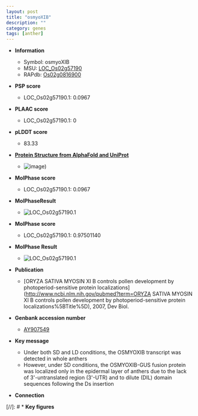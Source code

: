 ```yaml
---
layout: post
title: "osmyoXIB"
description: ""
category: genes
tags: [anther]
---
```


* **Information**  
    + Symbol: osmyoXIB  
    + MSU: [LOC_Os02g57190](http://rice.plantbiology.msu.edu/cgi-bin/ORF_infopage.cgi?orf=LOC_Os02g57190)  
    + RAPdb: [Os02g0816900](http://rapdb.dna.affrc.go.jp/viewer/gbrowse_details/irgsp1?name=Os02g0816900)  

* **PSP score**  
    + LOC_Os02g57190.1: 0.0967 

* **PLAAC score**  
    + LOC_Os02g57190.1: 0 

* **pLDDT score**
    + 83.33

* **[Protein Structure from AlphaFold and UniProt](https://www.uniprot.org/uniprotkb/Q0E0J7/entry#structure)**
    + ![image](https://ricepsp.github.io/images/Q0/AF-Q0E0J7-F1.png))

* **MolPhase score**
    + LOC_Os02g57190.1: 0.0967

* **MolPhaseResult**
    + ![LOC_Os02g57190.1](https://ricepsp.github.io/pictures/LOC_Os02g/LOC_Os02g57190.1.png)

* **MolPhase score**
    + LOC_Os02g57190.1: 0.97501140

* **MolPhase Result**
    + ![LOC_Os02g57190.1](https://304243504.github.io/Pictures/LOC_Os02g/LOC_Os02g57190.1.png)

* **Publication**  
    + [ORYZA SATIVA MYOSIN XI B controls pollen development by photoperiod-sensitive protein localizations](http://www.ncbi.nlm.nih.gov/pubmed?term=ORYZA SATIVA MYOSIN XI B controls pollen development by photoperiod-sensitive protein localizations%5BTitle%5D), 2007, Dev Biol.

* **Genbank accession number**  
    + [AY907549](http://www.ncbi.nlm.nih.gov/nuccore/AY907549)

* **Key message**  
    + Under both SD and LD conditions, the OSMYOXIB transcript was detected in whole anthers
    + However, under SD conditions, the OSMYOXIB-GUS fusion protein was localized only in the epidermal layer of anthers due to the lack of 3'-untranslated region (3'-UTR) and to dilute (DIL) domain sequences following the Ds insertion

* **Connection**  

[//]: # * **Key figures**  


